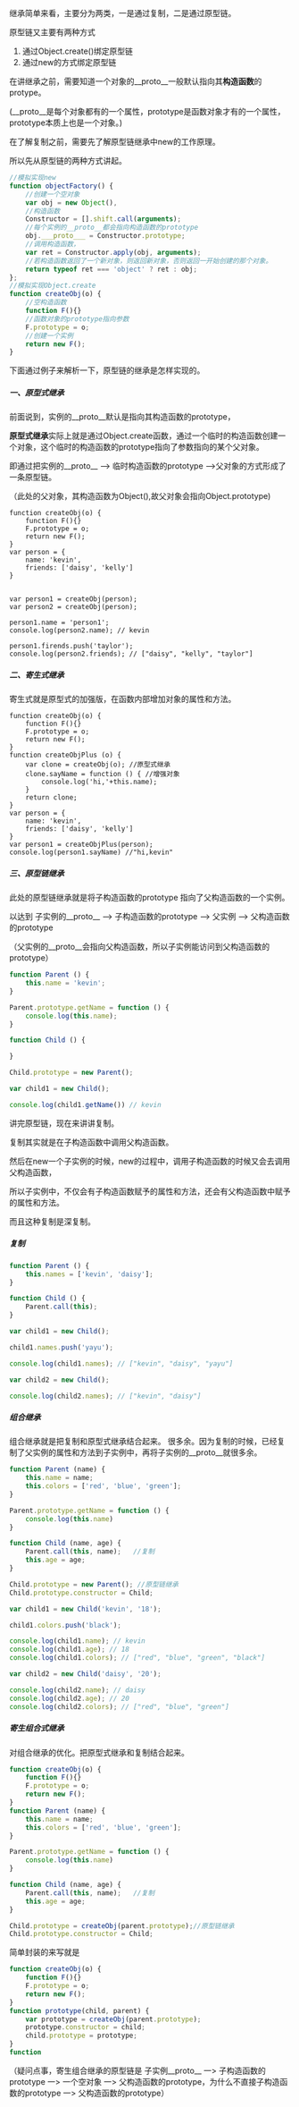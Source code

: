 

继承简单来看，主要分为两类，一是通过复制，二是通过原型链。

原型链又主要有两种方式

1. 通过Object.create()绑定原型链
2. 通过new的方式绑定原型链 

在讲继承之前，需要知道一个对象的\_\_proto\_\_一般默认指向其**构造函数**的protype。

(\__proto__是每个对象都有的一个属性，prototype是函数对象才有的一个属性，prototype本质上也是一个对象。)

<!--（__proto__可以手动指定,但会严重影响性能）-->

在了解复制之前，需要先了解原型链继承中new的工作原理。

所以先从原型链的两种方式讲起。

```js
//模拟实现new
function objectFactory() {
    //创建一个空对象
    var obj = new Object(),
    //构造函数
    Constructor = [].shift.call(arguments);
    //每个实例的__proto__都会指向构造函数的prototype
    obj.___proto___ = Constructor.prototype;
    //调用构造函数，
    var ret = Constructor.apply(obj, arguments);
    //若构造函数返回了一个新对象，则返回新对象，否则返回一开始创建的那个对象。
    return typeof ret === 'object' ? ret : obj;
};
//模拟实现Object.create
function createObj(o) {
    //空构造函数
    function F(){}
    //函数对象的prototype指向参数
    F.prototype = o;
    //创建一个实例
    return new F();
}
```



下面通过例子来解析一下，原型链的继承是怎样实现的。

##### 一、原型式继承

前面说到，实例的\__proto__默认是指向其构造函数的prototype， 

**原型式继承**实际上就是通过Object.create函数，通过一个临时的构造函数创建一个对象，这个临时的构造函数的prototype指向了参数指向的某个父对象。

即通过把实例的_\_proto__ —> 临时构造函数的prototype —>父对象的方式形成了一条原型链。

（此处的父对象，其构造函数为Object(),故父对象会指向Object.prototype)

```Js
function createObj(o) {
    function F(){}
    F.prototype = o;
    return new F();
}
var person = {
    name: 'kevin',
    friends: ['daisy', 'kelly']
}


var person1 = createObj(person);
var person2 = createObj(person);

person1.name = 'person1';
console.log(person2.name); // kevin

person1.firends.push('taylor');
console.log(person2.friends); // ["daisy", "kelly", "taylor"]
```

#####  二、寄生式继承

寄生式就是原型式的加强版，在函数内部增加对象的属性和方法。

```Js
function createObj(o) {
    function F(){}
    F.prototype = o;
    return new F();
}
function createObjPlus (o) {
    var clone = createObj(o); //原型式继承
    clone.sayName = function () { //增强对象
        console.log('hi,'+this.name);
    }
    return clone;
}
var person = {
    name: 'kevin',
    friends: ['daisy', 'kelly']
}
var person1 = createObjPlus(person);
console.log(person1.sayName) //"hi,kevin"
```

##### 三、原型链继承

此处的原型链继承就是将子构造函数的prototype 指向了父构造函数的一个实例。

以达到 子实例的_\_proto__ —> 子构造函数的prototype —> 父实例 —> 父构造函数的prototype

（父实例的_\_proto__会指向父构造函数，所以子实例能访问到父构造函数的prototype） 

```js
function Parent () {
    this.name = 'kevin';
}

Parent.prototype.getName = function () {
    console.log(this.name);
}

function Child () {

}

Child.prototype = new Parent();

var child1 = new Child();

console.log(child1.getName()) // kevin
```



讲完原型链，现在来讲讲复制。

复制其实就是在子构造函数中调用父构造函数。

然后在new一个子实例的时候，new的过程中，调用子构造函数的时候又会去调用父构造函数，

所以子实例中，不仅会有子构造函数赋予的属性和方法，还会有父构造函数中赋予的属性和方法。

而且这种复制是深复制。

##### 复制

```js
function Parent () {
    this.names = ['kevin', 'daisy'];
}

function Child () {
    Parent.call(this);
}

var child1 = new Child();

child1.names.push('yayu');

console.log(child1.names); // ["kevin", "daisy", "yayu"]

var child2 = new Child();

console.log(child2.names); // ["kevin", "daisy"]
```



##### 组合继承

组合继承就是把复制和原型式继承结合起来。 很多余。因为复制的时候，已经复制了父实例的属性和方法到子实例中，再将子实例的_\_proto__就很多余。

```js
function Parent (name) {
    this.name = name;
    this.colors = ['red', 'blue', 'green'];
}

Parent.prototype.getName = function () {
    console.log(this.name)
}

function Child (name, age) {
    Parent.call(this, name);   //复制
    this.age = age;
}

Child.prototype = new Parent(); //原型链继承
Child.prototype.constructor = Child;

var child1 = new Child('kevin', '18');

child1.colors.push('black');

console.log(child1.name); // kevin
console.log(child1.age); // 18
console.log(child1.colors); // ["red", "blue", "green", "black"]

var child2 = new Child('daisy', '20');

console.log(child2.name); // daisy
console.log(child2.age); // 20
console.log(child2.colors); // ["red", "blue", "green"]
```



##### 寄生组合式继承

对组合继承的优化。把原型式继承和复制结合起来。

```js
function createObj(o) {
    function F(){}
    F.prototype = o;
    return new F();
}
function Parent (name) {
    this.name = name;
    this.colors = ['red', 'blue', 'green'];
}

Parent.prototype.getName = function () {
    console.log(this.name)
}

function Child (name, age) {
    Parent.call(this, name);   //复制
    this.age = age;
}

Child.prototype = createObj(parent.prototype);//原型链继承
Child.prototype.constructor = Child;
```

简单封装的来写就是

```js
function createObj(o) {
    function F(){}
    F.prototype = o;
    return new F();
}
function prototype(child, parent) {
    var prototype = createObj(parent.prototype);
    prototype.constructor = child;
    child.prototype = prototype;
}
function
```

（疑问点事，寄生组合继承的原型链是 子实例_\_proto__ 一> 子构造函数的prototype 一>  一个空对象 一>  父构造函数的prototype，为什么不直接子构造函数的prototype 一>  父构造函数的prototype）

